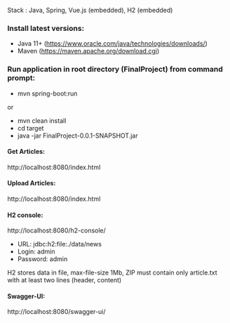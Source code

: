 Stack : Java, Spring, Vue.js (embedded), H2 (embedded)

### Install latest versions:
* Java 11+ (https://www.oracle.com/java/technologies/downloads/)
* Maven (https://maven.apache.org/download.cgi)

### Run application in root directory (FinalProject) from command prompt:

* mvn spring-boot:run

or

* mvn clean install
* cd target
* java -jar FinalProject-0.0.1-SNAPSHOT.jar

#### Get Articles:

http://localhost:8080/index.html

#### Upload Articles:

http://localhost:8080/index.html

#### H2 console:

http://localhost:8080/h2-console/

* URL: jdbc:h2:file:./data/news
* Login: admin
* Password: admin

H2 stores data in file, max-file-size 1Mb, 
ZIP must contain only article.txt with at least two lines (header, content)

#### Swagger-UI:

http://localhost:8080/swagger-ui/
